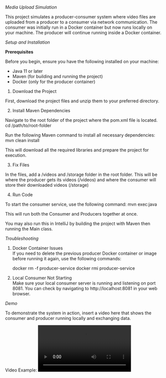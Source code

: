 *Media Upload Simulation*

This project simulates a producer-consumer system where video files are uploaded from a producer to a consumer via network communication. The consumer was initially run in a Docker container but now runs locally on your machine. The producer will continue running inside a Docker container.

*Setup and Installation*

**Prerequisites**

Before you begin, ensure you have the following installed on your machine:

- Java 11 or later
- Maven (for building and running the project)
- Docker (only for the producer container)

1. Download the Project

First, download the project files and unzip them to your preferred directory.

2. Install Maven Dependencies

Navigate to the root folder of the project where the pom.xml file is located.
cd /path/to/root-folder

Run the following Maven command to install all necessary dependencies:
mvn clean install

This will download all the required libraries and prepare the project for execution.

3. Fix Files

In the files, add a /videos and /storage folder in the root folder. This will be where the producer gets its videos (/videos) and where the consumer will store their downloaded videos (/storage)

4. Run Code 

To start the consumer service, use the following command:
mvn exec:java

This will run both the Consumer and Producers together at once.

You may also run this in IntelliJ by building the project with Maven then running the Main class.

*Troubleshooting*

1. Docker Container Issues  
   If you need to delete the previous producer Docker container or image before running it again, use the following commands:

   docker rm -f producer-service
   docker rmi producer-service

2. Local Consumer Not Starting  
   Make sure your local consumer server is running and listening on port 8081. You can check by navigating to http://localhost:8081 in your web browser.

*Demo*

To demonstrate the system in action, insert a video here that shows the consumer and producer running locally and exchanging data.

Video Example:
![Demo Video](video/demo.mp4)
